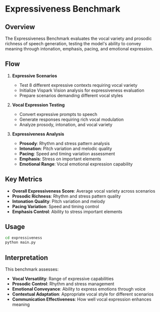 # Expressiveness Benchmark

## Overview
The Expressiveness Benchmark evaluates the vocal variety and prosodic richness of speech generation, testing the model's ability to convey meaning through intonation, emphasis, pacing, and emotional expression.

## Flow

1. **Expressive Scenarios**
   - Test 8 different expressive contexts requiring vocal variety
   - Initialize Vispark Vision analysis for expressiveness evaluation
   - Prepare scenarios demanding different vocal styles

2. **Vocal Expression Testing**
   - Convert expressive prompts to speech
   - Generate responses requiring rich vocal modulation
   - Analyze prosody, intonation, and vocal variety

3. **Expressiveness Analysis**
   - **Prosody**: Rhythm and stress pattern analysis
   - **Intonation**: Pitch variation and melodic quality
   - **Pacing**: Speed and timing variation assessment
   - **Emphasis**: Stress on important elements
   - **Emotional Range**: Vocal emotional expression capability

## Key Metrics

- **Overall Expressiveness Score**: Average vocal variety across scenarios
- **Prosodic Richness**: Rhythm and stress pattern quality
- **Intonation Quality**: Pitch variation and melody
- **Pacing Variation**: Speed and timing control
- **Emphasis Control**: Ability to stress important elements

## Usage

```bash
cd expressiveness
python main.py
```

## Interpretation

This benchmark assesses:
- **Vocal Versatility**: Range of expressive capabilities
- **Prosodic Control**: Rhythm and stress management
- **Emotional Conveyance**: Ability to express emotions through voice
- **Contextual Adaptation**: Appropriate vocal style for different scenarios
- **Communication Effectiveness**: How well vocal expression enhances meaning
